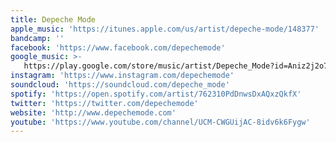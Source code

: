 ```yaml
---
title: Depeche Mode
apple_music: 'https://itunes.apple.com/us/artist/depeche-mode/148377'
bandcamp: ''
facebook: 'https://www.facebook.com/depechemode'
google_music: >-
   https://play.google.com/store/music/artist/Depeche_Mode?id=Aniz2j2o7ppgnnpd4jiw3owum2m
instagram: 'https://www.instagram.com/depechemode'
soundcloud: 'https://soundcloud.com/depeche_mode'
spotify: 'https://open.spotify.com/artist/762310PdDnwsDxAQxzQkfX'
twitter: 'https://twitter.com/depechemode'
website: 'http://www.depechemode.com'
youtube: 'https://www.youtube.com/channel/UCM-CWGUijAC-8idv6k6Fygw'
---
```


